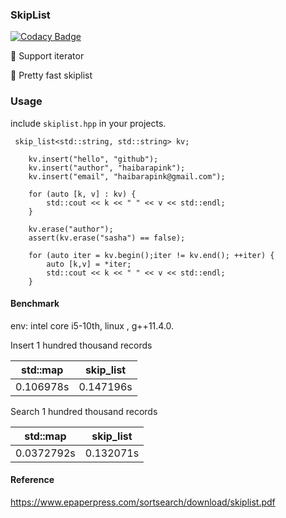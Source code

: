 ### SkipList

[![Codacy Badge](https://app.codacy.com/project/badge/Grade/c5997d8977034f92b5e9147e07942a67)](https://app.codacy.com/gh/Haibarapink/skip-list/dashboard?utm_source=gh&utm_medium=referral&utm_content=&utm_campaign=Badge_grade)

📕 Support iterator

🚀 Pretty fast skiplist

### Usage

include `skiplist.hpp` in your projects.

```
 skip_list<std::string, std::string> kv;

    kv.insert("hello", "github");
    kv.insert("author", "haibarapink");
    kv.insert("email", "haibarapink@gmail.com");

    for (auto [k, v] : kv) {
        std::cout << k << " " << v << std::endl;
    }

    kv.erase("author");
    assert(kv.erase("sasha") == false);

    for (auto iter = kv.begin();iter != kv.end(); ++iter) {
        auto [k,v] = *iter;
        std::cout << k << " " << v << std::endl;
    } 
```
#### Benchmark
env: intel core i5-10th, linux , g++11.4.0.

Insert 1 hundred thousand records

| std::map  | skip_list |
|-----------|-----------|
| 0.106978s | 0.147196s |

Search 1 hundred thousand records

| std::map   | skip_list |
|------------|-----------|
| 0.0372792s | 0.132071s |


#### Reference

https://www.epaperpress.com/sortsearch/download/skiplist.pdf